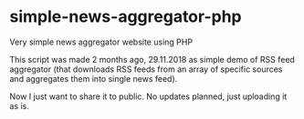 # simple-news-aggregator-php
Very simple news aggregator website using PHP

This script was made 2 months ago, 29.11.2018 as simple demo of RSS feed aggregator
(that downloads RSS feeds from an array of specific sources and aggregates them into single news feed).

Now I just want to share it to public. No updates planned, just uploading it as is.
